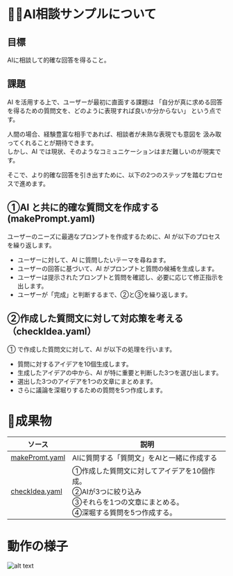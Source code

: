 # :man_health_worker:AI相談サンプルについて

## 目標

AIに相談して的確な回答を得ること。

## 課題
AI を活用する上で、ユーザーが最初に直面する課題は
「自分が真に求める回答を得るための質問文を、どのように表現すれば良いか分からない」
という点です。

人間の場合、経験豊富な相手であれば、相談者が未熟な表現でも意図を
汲み取ってくれることが期待できます。<br>
しかし、AI では現状、そのようなコミュニケーションはまだ難しいのが現実です。

そこで、より的確な回答を引き出すために、以下の2つのステップを踏むプロセスで進めます。

## ①AI と共に的確な質問文を作成する (makePrompt.yaml)
ユーザーのニーズに最適なプロンプトを作成するために、AI が以下のプロセスを繰り返します。

- ユーザーに対して、AI に質問したいテーマを尋ねます。
- ユーザーの回答に基づいて、AI がプロンプトと質問の候補を生成します。
- ユーザーは提示されたプロンプトと質問を確認し、必要に応じて修正指示を出します。
- ユーザーが「完成」と判断するまで、②と③を繰り返します。

## ②作成した質問文に対して対応策を考える（checkIdea.yaml）
① で作成した質問文に対して、AI が以下の処理を行います。

- 質問に対するアイデアを10個生成します。
- 生成したアイデアの中から、AI が特に重要と判断した3つを選び出します。
- 選出した3つのアイデアを1つの文章にまとめます。
- さらに議論を深堀りするための質問を5つ作成します。


# :abcd:成果物

|ソース| 説明|
|----------------------|----------------------------------------------------------------------|
| [makePromt.yaml](src/makePrompt.yaml)|AIに質問する「質問文」をAIと一緒に作成する|
| [checkIdea.yaml](src/checkIdea.yaml)|①作成した質問文に対してアイデアを10個作成。<br>②AIが3つに絞り込み<br>③それらを1つの文章にまとめる。<br>④深堀する質問を5つ作成する。|


# 動作の様子
![alt text](pictures/makePromt.gif)